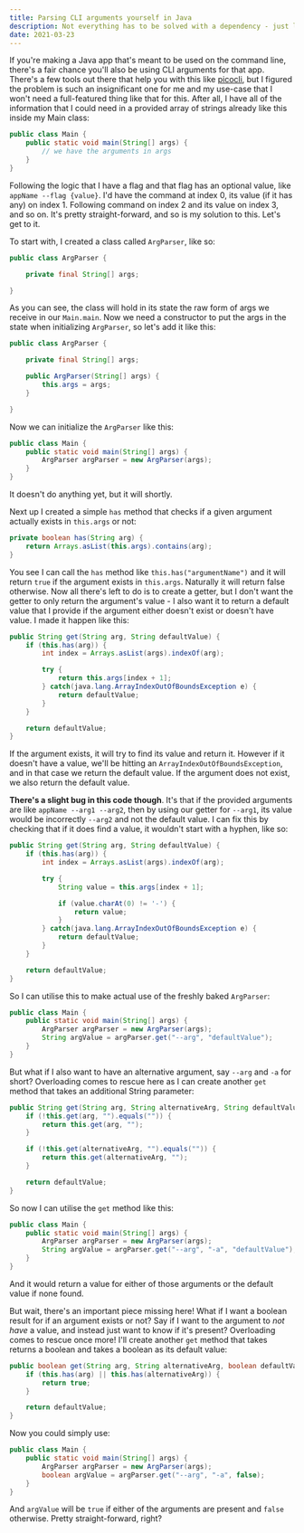 ```yaml
---
title: Parsing CLI arguments yourself in Java
description: Not everything has to be solved with a dependency - just like parsing CLI arguments can be done with a simple, straight-forward helper class that I can write myself.
date: 2021-03-23
---
```


If you're making a Java app that's meant to be used on the command line, there's a fair chance you'll also be using CLI arguments for that app. There's a few tools out there that help you with this like [picocli](https://picocli.info), but I figured the problem is such an insignificant one for me and my use-case that I won't need a full-featured thing like that for this. After all, I have all of the information that I could need in a provided array of strings already like this inside my Main class:

```java
public class Main {
	public static void main(String[] args) {
		// we have the arguments in args
	}
}

```
 
Following the logic that I have a flag and that flag has an optional value, like `appName --flag {value}`. I'd have the command at index 0, its value (if it has any) on index 1. Following command on index 2 and its value on index 3, and so on. It's pretty straight-forward, and so is my solution to this. Let's get to it.

To start with, I created a class called `ArgParser`, like so:

```java
public class ArgParser {

	private final String[] args;

}
```

As you can see, the class will hold in its state the raw form of args we receive in our `Main.main`. Now we need a constructor to put the args in the state when initializing `ArgParser`, so let's add it like this:

```java
public class ArgParser {

    private final String[] args;

    public ArgParser(String[] args) {
        this.args = args;
    }

}
```

Now we can initialize the `ArgParser` like this:

```java
public class Main {
	public static void main(String[] args) {
		ArgParser argParser = new ArgParser(args);
	}
}
```

It doesn't do anything yet, but it will shortly.

Next up I created a simple `has` method that checks if a given argument actually exists in `this.args` or not:

```java
private boolean has(String arg) {
    return Arrays.asList(this.args).contains(arg);
}
```

You see I can call the `has` method like `this.has("argumentName")` and it will return `true` if the argument exists in `this.args`. Naturally it will return false otherwise. Now all there's left to do is to create a getter, but I don't want the getter to only return the argument's value - I also want it to return a default value that I provide if the argument either doesn't exist or doesn't have value. I made it happen like this:

```java
public String get(String arg, String defaultValue) {
    if (this.has(arg)) {
        int index = Arrays.asList(args).indexOf(arg);

        try {
            return this.args[index + 1];
        } catch(java.lang.ArrayIndexOutOfBoundsException e) {
            return defaultValue;
        }
    }

    return defaultValue;
}
```

If the argument exists, it will try to find its value and return it. However if it doesn't have a value, we'll be hitting an `ArrayIndexOutOfBoundsException`, and in that case we return the default value. If the argument does not exist, we also return the default value.

**There's a slight bug in this code though**. It's that if the provided arguments are like `appName --arg1 --arg2`, then by using our getter for `--arg1`, its value would be incorrectly `--arg2` and not the default value. I can fix this by checking that if it does find a value, it wouldn't start with a hyphen, like so:

```java
public String get(String arg, String defaultValue) {
    if (this.has(arg)) {
        int index = Arrays.asList(args).indexOf(arg);

        try {
            String value = this.args[index + 1];

            if (value.charAt(0) != '-') {
                return value;
            }
        } catch(java.lang.ArrayIndexOutOfBoundsException e) {
            return defaultValue;
        }
    }

    return defaultValue;
}
```

So I can utilise this to make actual use of the freshly baked `ArgParser`:


```java
public class Main {
	public static void main(String[] args) {
		ArgParser argParser = new ArgParser(args);
		String argValue = argParser.get("--arg", "defaultValue");
	}
}
```

But what if I also want to have an alternative argument, say `--arg` and `-a` for short? Overloading comes to rescue here as I can create another `get` method that takes an additional String parameter:

```java
public String get(String arg, String alternativeArg, String defaultValue) {
    if (!this.get(arg, "").equals("")) {
        return this.get(arg, "");
    }

    if (!this.get(alternativeArg, "").equals("")) {
        return this.get(alternativeArg, "");
    }

    return defaultValue;
}
```

So now I can utilise the `get` method like this:

```java
public class Main {
	public static void main(String[] args) {
		ArgParser argParser = new ArgParser(args);
		String argValue = argParser.get("--arg", "-a", "defaultValue");
	}
}
```

And it would return a value for either of those arguments or the default value if none found. 

But wait, there's an important piece missing here! What if I want a boolean result for if an argument exists or not? Say if I want to the argument to _not have_ a value, and instead just want to know if it's present? Overloading comes to rescue once more! I'll create another `get` method that takes returns a boolean and takes a boolean as its default value:

```java
public boolean get(String arg, String alternativeArg, boolean defaultValue) {
    if (this.has(arg) || this.has(alternativeArg)) {
        return true;
    }

    return defaultValue;
}
```

Now you could simply use:

```java
public class Main {
	public static void main(String[] args) {
		ArgParser argParser = new ArgParser(args);
		boolean argValue = argParser.get("--arg", "-a", false);
	}
}
```

And `argValue` will be `true` if either of the arguments are present and `false` otherwise. Pretty straight-forward, right?
